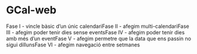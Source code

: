 # GCal-web
Fase I - vincle bàsic d’un únic calendariFase II - afegim multi-calendariFase III - afegim poder tenir dies sense eventsFase IV - afegim poder tenir dies amb més d’un eventFase V - afegim permetre que la data que ens passin no sigui dillunsFase VI - afegim navegació entre setmanes
